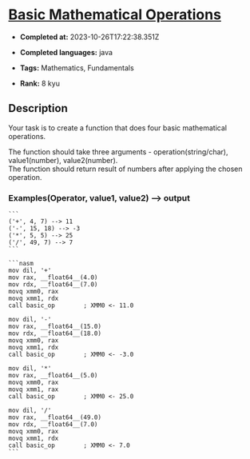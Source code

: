 # [Basic Mathematical Operations](https://www.codewars.com/kata/57356c55867b9b7a60000bd7)

- **Completed at:** 2023-10-26T17:22:38.351Z

- **Completed languages:** java

- **Tags:** Mathematics, Fundamentals

- **Rank:** 8 kyu

## Description

Your task is to create a function that does four basic mathematical operations.

The function should take three arguments - operation(string/char), value1(number), value2(number).  
The function should return result of numbers after applying the chosen operation.

### Examples(Operator, value1, value2) --> output

~~~if-not:nasm
```
('+', 4, 7) --> 11
('-', 15, 18) --> -3
('*', 5, 5) --> 25
('/', 49, 7) --> 7
```
~~~

~~~if:nasm
```nasm
mov dil, '+'
mov rax, __float64__(4.0)
mov rdx, __float64__(7.0)
movq xmm0, rax
movq xmm1, rdx
call basic_op        ; XMM0 <- 11.0

mov dil, '-'
mov rax, __float64__(15.0)
mov rdx, __float64__(18.0)
movq xmm0, rax
movq xmm1, rdx
call basic_op        ; XMM0 <- -3.0

mov dil, '*'
mov rax, __float64__(5.0)
movq xmm0, rax
movq xmm1, rax
call basic_op        ; XMM0 <- 25.0

mov dil, '/'
mov rax, __float64__(49.0)
mov rdx, __float64__(7.0)
movq xmm0, rax
movq xmm1, rdx
call basic_op        ; XMM0 <- 7.0
```
~~~